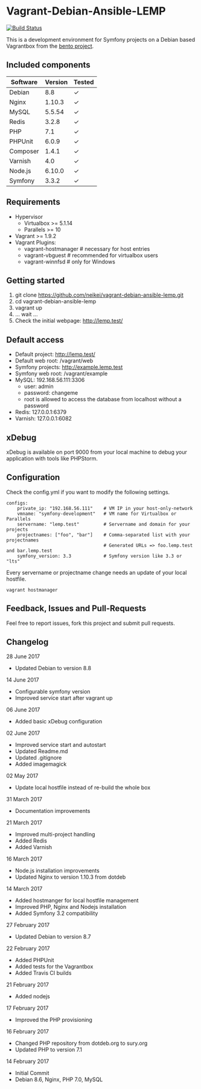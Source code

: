 # Vagrant-Debian-Ansible-LEMP  
[![Build Status](https://travis-ci.org/neikei/vagrant-debian-ansible-lemp.svg?branch=master)](https://travis-ci.org/neikei/vagrant-debian-ansible-lemp)

This is a development environment for Symfony projects on a Debian based Vagrantbox from the [bento project](https://github.com/chef/bento).

## Included components

| Software | Version | Tested   |
|----------|---------|----------|
| Debian   | 8.8     | &#10003; |
| Nginx    | 1.10.3  | &#10003; |
| MySQL    | 5.5.54  | &#10003; |
| Redis    | 3.2.8   | &#10003; |
| PHP      | 7.1     | &#10003; |
| PHPUnit  | 6.0.9   | &#10003; |
| Composer | 1.4.1   | &#10003; |
| Varnish  | 4.0     | &#10003; |
| Node.js  | 6.10.0  | &#10003; |
| Symfony  | 3.3.2   | &#10003; |

## Requirements
 - Hypervisor
   - Virtualbox >= 5.1.14
   - Parallels >= 10
 - Vagrant >= 1.9.2
 - Vagrant Plugins:
   - vagrant-hostmanager # necessary for host entries
   - vagrant-vbguest # recommended for virtualbox users
   - vagrant-winnfsd # only for Windows

## Getting started
1. git clone https://github.com/neikei/vagrant-debian-ansible-lemp.git
2. cd vagrant-debian-ansible-lemp
3. vagrant up
4. ... wait ...
5. Check the initial webpage: http://lemp.test/

## Default access

 - Default project: http://lemp.test/
 - Default web root: /vagrant/web
 - Symfony projects: http://example.lemp.test
 - Symfony web root: /vagrant/example
 - MySQL: 192.168.56.111:3306
   - user: admin
   - password: changeme
   - root is allowed to access the database from localhost without a password
 - Redis: 127.0.0.1:6379
 - Varnish: 127.0.0.1:6082

## xDebug

xDebug is available on port 9000 from your local machine to debug your application with tools like PHPStorm.

## Configuration

Check the config.yml if you want to modify the following settings.

```
configs:
    private_ip: "192.168.56.111"    # VM IP in your host-only-network
    vmname: "symfony-development"   # VM name for Virtualbox or Parallels
    servername: "lemp.test"         # Servername and domain for your projects
    projectnames: ["foo", "bar"]    # Comma-separated list with your projectnames
                                    # Generated URLs => foo.lemp.test and bar.lemp.test
    symfony_version: 3.3            # Symfony version like 3.3 or "lts"
```
Every servername or projectname change needs an update of your local hostfile.

```
vagrant hostmanager
```

## Feedback, Issues and Pull-Requests

Feel free to report issues, fork this project and submit pull requests.

## Changelog
28 June 2017
 - Updated Debian to version 8.8

14 June 2017
- Configurable symfony version
- Improved service start after vagrant up

06 June 2017
- Added basic xDebug configuration

02 June 2017
- Improved service start and autostart
- Updated Readme.md
- Updated .gitignore
- Added imagemagick

02 May 2017
- Update local hostfile instead of re-build the whole box

31 March 2017
 - Documentation improvements

21 March 2017
 - Improved multi-project handling
 - Added Redis
 - Added Varnish

16 March 2017
 - Node.js installation improvements
 - Updated Nginx to version 1.10.3 from dotdeb

14 March 2017
 - Added hostmanger for local hostfile management
 - Improved PHP, Nginx and Nodejs installation
 - Added Symfony 3.2 compatibility

27 February 2017
 - Updated Debian to version 8.7

22 February 2017
 - Added PHPUnit
 - Added tests for the Vagrantbox
 - Added Travis CI builds

21 February 2017
 - Added nodejs

17 February 2017
 - Improved the PHP provisioning

16 February 2017
 - Changed PHP repository from dotdeb.org to sury.org
 - Updated PHP to version 7.1

14 February 2017
 - Initial Commit
 - Debian 8.6, Nginx, PHP 7.0, MySQL
